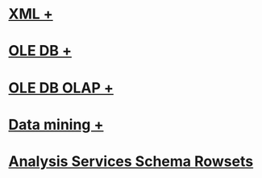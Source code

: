 # [XML +](../../analysis-services/schema-rowsets/xml/index.md?toc=%2fsql%2fanalysis-services%2fschema-rowsets%2fxml%2ftoc.json)
# [OLE DB +](../../analysis-services/schema-rowsets/ole-db/index.md?toc=%2fsql%2fanalysis-services%2fschema-rowsets%2fole-db%2ftoc.json)
# [OLE DB OLAP +](../../analysis-services/schema-rowsets/ole-db-olap/index.md?toc=%2fsql%2fanalysis-services%2fschema-rowsets%2fole-db-olap%2ftoc.json)
# [Data mining +](../../analysis-services/schema-rowsets/data-mining/index.md?toc=%2fsql%2fanalysis-services%2fschema-rowsets%2fdata-mining%2ftoc.json)
# [Analysis Services Schema Rowsets](analysis-services-schema-rowsets.md)
